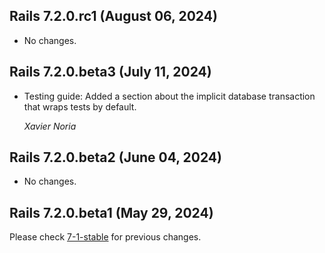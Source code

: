 ## Rails 7.2.0.rc1 (August 06, 2024) ##

*   No changes.


## Rails 7.2.0.beta3 (July 11, 2024) ##

*   Testing guide: Added a section about the implicit database transaction that
    wraps tests by default.

    *Xavier Noria*

## Rails 7.2.0.beta2 (June 04, 2024) ##

*   No changes.


## Rails 7.2.0.beta1 (May 29, 2024) ##


Please check [7-1-stable](https://github.com/rails/rails/blob/7-1-stable/guides/CHANGELOG.md) for previous changes.
